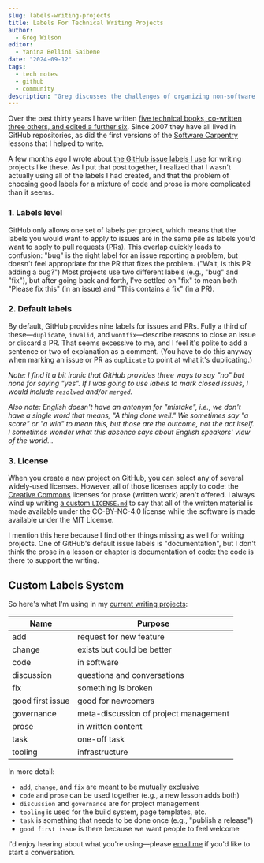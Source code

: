 ```yaml
---
slug: labels-writing-projects
title: Labels For Technical Writing Projects
author:
  - Greg Wilson
editor:
  - Yanina Bellini Saibene
date: "2024-09-12"
tags:
  - tech notes
  - github
  - community
description: "Greg discusses the challenges of organizing non-software projects in GitHub and shares the label system he uses for technical writing projects like books and lessons."
---
```


Over the past thirty years I have written [five technical books,
co-written three others,
and edited a further six](https://third-bit.com/bib/).
Since 2007 they have all lived in GitHub repositories,
as did the first versions of the [Software Carpentry](https://carpentries.org/) lessons that I helped to write.

A few months ago I wrote about [the GitHub issue labels I use](https://third-bit.com/2024/03/07/labels/)
for writing projects like these.
As I put that post together,
I realized that I wasn't actually using all of the labels I had created,
and that the problem of choosing good labels for a mixture of code and prose
is more complicated than it seems.

### 1. Labels level

GitHub only allows one set of labels per project,
    which means that the labels you would want to apply to issues
    are in the same pile as labels you'd want to apply to pull requests (PRs).
    This overlap quickly leads to confusion:
    "bug" is the right label for an issue reporting a problem,
    but doesn't feel appropriate for the PR that fixes the problem.
    ("Wait, is this PR adding a bug?")
    Most projects use two different labels (e.g., "bug" and "fix"),
    but after going back and forth,
    I've settled on "fix" to mean both "Please fix this" (in an issue)
    and "This contains a fix" (in a PR).

### 2. Default labels

By default,
    GitHub provides nine labels for issues and PRs.
    Fully a third of these—`duplicate`, `invalid`, and `wontfix`—describe reasons to close an issue
    or discard a PR.
    That seems excessive to me,
    and I feel it's polite to add a sentence or two of explanation as a comment.
    (You have to do this anyway when marking an issue or PR as `duplicate` to point at what it's duplicating.)

*Note: I find it a bit ironic that GitHub provides three ways to say "no" but none for saying "yes".
If I was going to use labels to mark closed issues,
I would include `resolved` and/or `merged`.*

*Also note: English doesn't have an antonym for "mistake", i.e., we don't have a single word that means, "A thing done well."
We sometimes say "a score" or "a win" to mean this, 
but those are the outcome, not the act itself.
I sometimes wonder what this absence says about English speakers' view of the world…*

### 3. License

When you create a new project on GitHub,
    you can select any of several widely-used licenses.
    However,
    all of those licenses apply to code:
    the [Creative Commons](https://creativecommons.org/) licenses for prose (written work) aren't offered.
    I always wind up writing [a custom `LICENSE.md`](https://github.com/gvwilson/sql-tutorial/blob/main/LICENSE.md) to say that
    all of the written material is made available under the CC-BY-NC-4.0 license
    while the software is made available under the MIT License.

I mention this here because I find other things missing as well for writing projects.
One of GitHub's default issue labels is "documentation",
but I don't think the prose in a lesson or chapter is documentation of code: 
the code is there to support the writing.

## Custom Labels System

So here's what I'm using in my [current writing projects](https://github.com/gvwilson):

| Name             | Purpose                               |
| ---------------- | ------------------------------------- |
| add              | request for new feature               |
| change           | exists but could be better            |
| code             | in software                           |
| discussion       | questions and conversations           |
| fix              | something is broken                   |
| good first issue | good for newcomers                    |
| governance       | meta-discussion of project management |
| prose            | in written content                    |
| task             | one-off task                          |
| tooling          | infrastructure                        |

In more detail:

-   `add`, `change`, and `fix` are meant to be mutually exclusive
-   `code` and `prose` can be used together (e.g., a new lesson adds both)
-   `discussion` and `governance` are for project management
-   `tooling` is used for the build system, page templates, etc.
-   `task` is something that needs to be done once (e.g., "publish a release")
-   `good first issue` is there because we want people to feel welcome

I'd enjoy hearing about what you're using—please [email me](mailto:gvwilson@third-bit.com)
if you'd like to start a conversation.



